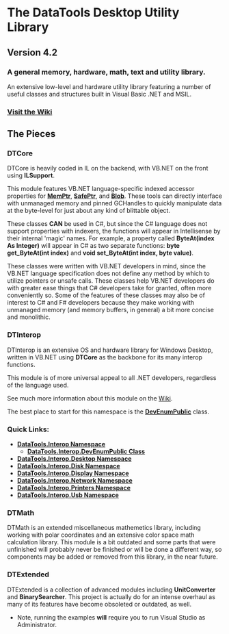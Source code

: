 # The DataTools Desktop Utility Library
## Version 4.2
### A general memory, hardware, math, text and utility library.

An extensive low-level and hardware utility library featuring a number of useful classes and structures built in Visual Basic .NET and MSIL.

### [Visit the Wiki](https://github.com/nmoschkin/dtlib/wiki)

## The Pieces

### __DTCore__ 

DTCore is heavily coded in IL on the backend, with VB.NET on the front using __ILSupport__.

This module features VB.NET language-specific indexed accessor properties for **[MemPtr](https://github.com/nmoschkin/dtlib/wiki/T_DataTools_Memory_MemPtr)**, **[SafePtr](https://github.com/nmoschkin/dtlib/wiki/T_DataTools_Memory_SafePtr)**, and **[Blob](https://github.com/nmoschkin/dtlib/wiki/T_DataTools_Memory_Blob)**.  These tools can directly interface with unmanaged memory and pinned GCHandles to quickly manipulate data at the byte-level for just about any kind of blittable object.  

These classes **CAN** be used in C#, but since the C# language does not support properties with indexers, the functions will appear in Intellisense by their internal 'magic' names.  For example, a property called __ByteAt(index As Integer)__ will appear in C# as two separate functions: __byte get_ByteAt(int index)__ and __void set_ByteAt(int index, byte value)__.

These classes were written with VB.NET developers in mind, since the VB.NET language specification does not define any method by which to utilize pointers or unsafe calls.
These classes help VB.NET developers do with greater ease things that C# developers take for granted, often more conveniently so.  Some of the features of these classes may also be of interest to C# and F# developers because they make working with unmanaged memory (and memory buffers, in general) a bit more concise and monolithic.

### __DTInterop__ 

DTInterop is an extensive OS and hardware library for Windows Desktop, written in VB.NET using __DTCore__ as the backbone for its many interop functions.

This module is of more universal appeal to all .NET developers, regardless of the language used.

See much more information about this module on the [Wiki](https://github.com/nmoschkin/dtlib/wiki).

The best place to start for this namespace is the **[DevEnumPublic](https://github.com/nmoschkin/dtlib/wiki/T_DataTools_Interop_DevEnumPublic)** class.

 ### Quick Links:
 
 - **[DataTools.Interop Namespace](https://github.com/nmoschkin/dtlib/wiki/N_DataTools_Interop)**
   - **[DataTools.Interop.DevEnumPublic Class](https://github.com/nmoschkin/dtlib/wiki/T_DataTools_Interop_DevEnumPublic)**
 - **[DataTools.Interop.Desktop Namespace](https://github.com/nmoschkin/dtlib/wiki/N_DataTools_Interop_Desktop)**
 - **[DataTools.Interop.Disk Namespace](https://github.com/nmoschkin/dtlib/wiki/N_DataTools_Interop_Disk)**
 - **[DataTools.Interop.Display Namespace](https://github.com/nmoschkin/dtlib/wiki/N_DataTools_Interop_Display)**
 - **[DataTools.Interop.Network Namespace](https://github.com/nmoschkin/dtlib/wiki/N_DataTools_Interop_Network)**
 - **[DataTools.Interop.Printers Namespace](https://github.com/nmoschkin/dtlib/wiki/N_DataTools_Interop_Printers)**
 - **[DataTools.Interop.Usb Namespace](https://github.com/nmoschkin/dtlib/wiki/N_DataTools_Interop_Usb)**
 
### __DTMath__

DTMath is an extended miscellaneous mathemetics library, including working with polar coordinates and an extensive color space math calculation library. 
This module is a bit outdated and some parts that were unfinished will probably never be finished or will be done a different way, so components may be added or removed
from this library, in the near future.
  
### __DTExtended__

DTExtended is a collection of advanced modules including __UnitConverter__ and __BinarySearcher__.  This project is actually do for an intense overhaul as many of its features have become obsoleted or outdated, as well.

  * Note, running the examples **will** require you to run Visual Studio as Administrator.




